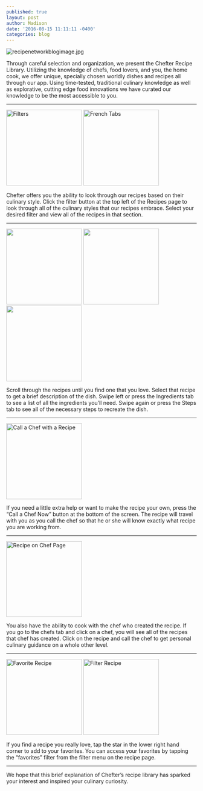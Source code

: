 ```yaml
---
published: true
layout: post
author: Madison
date: '2016-08-15 11:11:11 -0400'
categories: blog
---
```


![recipenetworkblogimage.jpg]({{site.baseurl}}/img/recipenetworkblogimage.jpg)

Through careful selection and organization, we present the Chefter Recipe Library. Utilizing the knowledge of chefs, food lovers, and you, the home cook, we offer unique, specially chosen worldly dishes and recipes all through our app. Using time-tested, traditional culinary knowledge as well as explorative, cutting edge food innovations we have curated our knowledge to be the most accessible to you. 
***

<img src="{{site.baseurl}}/img/filterstab.jpg" alt="Filters" style="width:200px!important">
<img src="{{site.baseurl}}/img/frenchtab.jpg" alt="French Tabs" style="width:200px!important">

Chefter offers you the ability to look through our recipes based on their culinary style. Click the filter button at the top left of the Recipes page to look through all of the culinary styles that our recipes embrace. Select your desired filter and view all of the recipes in that section.
***

<img src="{{site.baseurl}}/img/recipeslide1.jpg" alt="" style="width:200px!important">
<img src="{{site.baseurl}}/img/recipeslide2.jpg" alt="" style="width:200px!important">
<img src="{{site.baseurl}}/img/recipeslide3.jpg" alt="" style="width:200px!important">

Scroll through the recipes until you find one that you love. Select that recipe to get a brief description of the dish. Swipe left or press the Ingredients tab to see a list of all the ingredients you’ll need. Swipe again or press the Steps tab to see all of the necessary steps to recreate the dish. 
***

<img src="{{site.baseurl}}/img/callchefwithrecipe.jpg" alt="Call a Chef with a Recipe" style="width:200px!important">

If you need a little extra help or want to make the recipe your own, press the “Call a Chef Now” button at the bottom of the screen. The recipe will travel with you as you call the chef so that he or she will know exactly what recipe you are working from. 
***

<img src="{{site.baseurl}}/img/recipeonchefpg.jpg" alt="Recipe on Chef Page" style="width:200px!important">

You also have the ability to cook with the chef who created the recipe. If you go to the chefs tab and click on a chef, you will see all of the recipes that chef has created. Click on the recipe and call the chef to get personal culinary guidance on a whole other level. 
***

<img src="{{site.baseurl}}/img/favoritestar.jpg" alt="Favorite Recipe" style="width:200px!important">
<img src="{{site.baseurl}}/img/filterstab.jpg" alt="Filter Recipe" style="width:200px!important">

If you find a recipe you really love, tap the star in the lower right hand corner to add to your favorites. You can access your favorites by tapping the “favorites” filter from the filter menu on the recipe page. 
***

We hope that this brief explanation of Chefter’s recipe library has sparked your interest and inspired your culinary curiosity.

